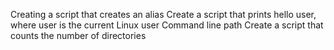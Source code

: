 Creating a script that creates an alias
Create a script that prints hello user, where user is the current Linux user
Command line path
Create a script that counts the number of directories
